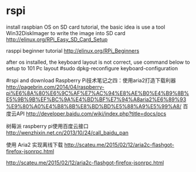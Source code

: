 # rspi
install raspbian OS on SD card tutorial, the basic idea is use a tool Win32DiskImager to write the image into SD card
http://elinux.org/RPi_Easy_SD_Card_Setup

rasppi beginner tutorial
http://elinux.org/RPi_Beginners

after os installed, the keyboard layout is not correct, use command below to setup to 101 Pc layout
#sudo dpkg-reconfigure keyboard-configuration


#rspi and download
Raspberry Pi技术笔记之四：使用aria2打造下载利器
http://pagebrin.com/2014/04/raspberry-pi%E6%8A%80%E6%9C%AF%E7%AC%94%E8%AE%B0%E4%B9%8B%E5%9B%9B%EF%BC%9A%E4%BD%BF%E7%94%A8aria2%E6%89%93%E9%80%A0%E4%B8%8B%E8%BD%BD%E5%88%A9%E5%99%A8/
百度云API
http://developer.baidu.com/wiki/index.php?title=docs/pcs


树莓派 raspberry pi使用百度云接口
http://wenzhixin.net.cn/2013/10/24/call_baidu_pan

使用 Aria2 实现离线下载
http://scateu.me/2015/02/12/aria2c-flashgot-firefox-jsonrpc.html

http://scateu.me/2015/02/12/aria2c-flashgot-firefox-jsonrpc.html

